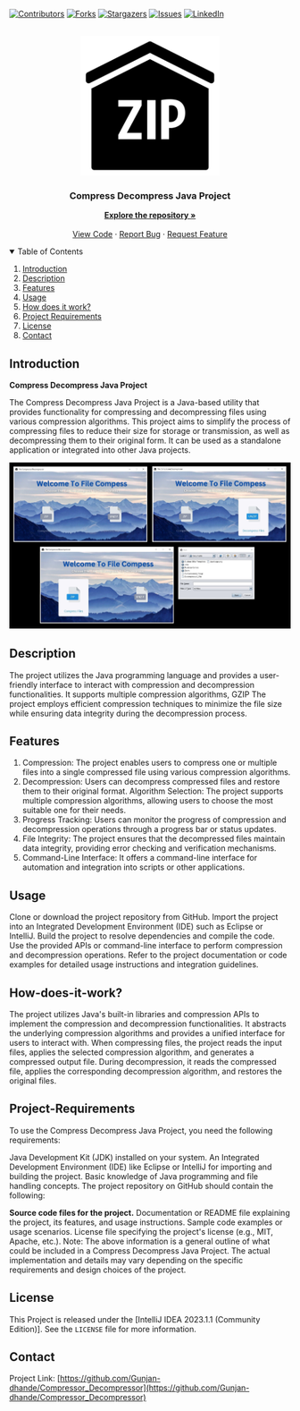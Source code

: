 [![Contributors][contributors-shield]][contributors-url]
[![Forks][forks-shield]][forks-url]
[![Stargazers][stars-shield]][stars-url]
[![Issues][issues-shield]][issues-url]
[![LinkedIn][linkedin-shield]][linkedin-url]
<br />
<br />

<!-- PROJECT LOGO -->

<p align="center">
  <a href="https://github.com/Gunjan-dhande/Compressor_Decompressor">
    <img src="src/Photos/logo.png" alt="Logo" width="250" height="250">
  </a>

  <h3 align="center">Compress Decompress Java Project</h3>
  
  <p align="center">
    <a href="https://github.com/Gunjan-dhande/Compressor_Decompressor"><strong>Explore the repository »</strong></a>
    <br />
    <br />
    <a href="https://github.com/Gunjan-dhande/Compressor_Decompressor">View Code</a>
    ·
    <a href="https://github.com/Gunjan-dhande/Compressor_Decompressor/issues">Report Bug</a>
    ·
    <a href="https://github.com/Gunjan-dhande/Compressor_Decompressor/issues">Request Feature</a>
  </p>
</p>

<!-- TABLE OF CONTENTS -->
<details open="open">
  <summary>Table of Contents</summary>
  <ol>
    <li>
      <a href="#Introduction">Introduction</a>
    </li>
    <li><a href="#Description">Description</a></li>
    <li><a href="#Features">Features</a></li>
    <li><a href="#Usage">Usage</a></li>
    <li><a href="#How-does-it-work?">How does it work?</a></li>
    <li><a href="#Project-Requirements">Project Requirements</a></li>
    <li><a href="#License">License</a></li>
    <li><a href="#Contact">Contact</a></li>
  </ol>
</details>

<!-- Introduction -->
## Introduction
<b>Compress Decompress Java Project</b>

The Compress Decompress Java Project is a Java-based utility that provides functionality for compressing and decompressing files using various compression algorithms. This project aims to simplify the process of compressing files to reduce their size for storage or transmission, as well as decompressing them to their original form. It can be used as a standalone application or integrated into other Java projects.


![Compress-Decompress Screenshot](src/Photos/Screnshort.jpg)

<!-- Description -->
## Description

The project utilizes the Java programming language and provides a user-friendly interface to interact with compression and decompression functionalities. It supports multiple compression algorithms, GZIP The project employs efficient compression techniques to minimize the file size while ensuring data integrity during the decompression process.

<!-- Features -->
## Features

1. Compression: The project enables users to compress one or multiple files into a single compressed file using various compression algorithms.
2. Decompression: Users can decompress compressed files and restore them to their original format.
Algorithm Selection: The project supports multiple compression algorithms, allowing users to choose the most suitable one for their needs.
3. Progress Tracking: Users can monitor the progress of compression and decompression operations through a progress bar or status updates.
4. File Integrity: The project ensures that the decompressed files maintain data integrity, providing error checking and verification mechanisms.
5. Command-Line Interface: It offers a command-line interface for automation and integration into scripts or other applications.


<!-- Usage -->
## Usage

Clone or download the project repository from GitHub.
Import the project into an Integrated Development Environment (IDE) such as Eclipse or IntelliJ.
Build the project to resolve dependencies and compile the code.
Use the provided APIs or command-line interface to perform compression and decompression operations.
Refer to the project documentation or code examples for detailed usage instructions and integration guidelines.


<!-- How-does-it-work? -->
## How-does-it-work?

The project utilizes Java's built-in libraries and compression APIs to implement the compression and decompression functionalities. It abstracts the underlying compression algorithms and provides a unified interface for users to interact with. When compressing files, the project reads the input files, applies the selected compression algorithm, and generates a compressed output file. During decompression, it reads the compressed file, applies the corresponding decompression algorithm, and restores the original files.

<!-- Project-Requirements -->
## Project-Requirements


To use the Compress Decompress Java Project, you need the following requirements:

Java Development Kit (JDK) installed on your system.
An Integrated Development Environment (IDE) like Eclipse or IntelliJ for importing and building the project.
Basic knowledge of Java programming and file handling concepts.
The project repository on GitHub should contain the following:

**Source code files for the project.**
Documentation or README file explaining the project, its features, and usage instructions.
Sample code examples or usage scenarios.
License file specifying the project's license (e.g., MIT, Apache, etc.).
Note: The above information is a general outline of what could be included in a Compress Decompress Java Project. The actual implementation and details may vary depending on the specific requirements and design choices of the project.



<!-- LICENSE -->
## License

This Project is released under the [IntelliJ IDEA 2023.1.1 (Community Edition)]. See the `LICENSE` file for more information.


<!-- CONTACT -->
## Contact

Project Link: [https://github.com/Gunjan-dhande/Compressor_Decompressor](https://github.com/Gunjan-dhande/Compressor_Decompressor)


<!-- MARKDOWN LINKS & IMAGES -->
<!-- https://www.markdownguide.org/basic-syntax/#reference-style-links -->
[contributors-shield]: https://img.shields.io/github/contributors/jihedkdiss/jSnake.svg?style=for-the-badge
[contributors-url]: https://github.com/Gunjan-dhande/Compressor_Decompressor/graphs/contributors
[forks-shield]: https://img.shields.io/github/forks/jihedkdiss/jSnake.svg?style=for-the-badge
[forks-url]: https://github.com/Gunjan-dhande/Compressor_Decompressor/network/members
[stars-shield]: https://img.shields.io/github/stars/jihedkdiss/jSnake.svg?style=for-the-badge
[stars-url]: https://github.com/Gunjan-dhande/Compressor_Decompressor/stargazers
[issues-shield]: https://img.shields.io/github/issues/jihedkdiss/jSnake.svg?style=for-the-badge
[issues-url]: https://github.com/Gunjan-dhande/Compressor_Decompressor/issues
[linkedin-shield]: https://img.shields.io/badge/-LinkedIn-black.svg?style=for-the-badge&logo=linkedin&colorB=555
[linkedin-url]: https://www.linkedin.com/in/gunjan-dhande



